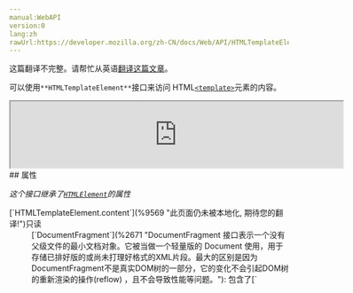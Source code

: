 ```yaml
---
manual:WebAPI
version:0
lang:zh
rawUrl:https://developer.mozilla.org/zh-CN/docs/Web/API/HTMLTemplateElement
---
```




这篇翻译不完整。请帮忙从英语[翻译这篇文章](%13478 "")。






可以使用`**HTMLTemplateElement**`接口来访问 HTML[`<template>`](%9567 "HTML <template> 元素 是一种用于保存客户端内容的机制，该内容在页面加载时不被渲染，但可以在运行时使用JavaScript进行实例化。")元素的内容。

<iframe src='https://mdn.mozillademos.org/zh-CN/docs/Web/API/HTMLTemplateElement$samples/inheritance_diagram?revision=1379757' width='600' height='120'></iframe>
## 属性<a name="属性"></a>


<em>这个接口继承了[`HTMLElement`](%2749 "HTMLElement 接口表示所有的 HTML 元素。一些HTML元素直接实现了HTMLElement接口，其它的间接实现HTMLElement接口.")的属性</em>

<dl><dt>[`HTMLTemplateElement.content`](%9569 "此页面仍未被本地化, 期待您的翻译!")只读</dt><dd>[`DocumentFragment`](%2671 "DocumentFragment 接口表示一个没有父级文件的最小文档对象。它被当做一个轻量版的 Document 使用，用于存储已排好版的或尚未打理好格式的XML片段。最大的区别是因为DocumentFragment不是真实DOM树的一部分，它的变化不会引起DOM树的重新渲染的操作(reflow) ，且不会导致性能等问题。"): 包含了[`<template>`](%9567 "HTML <template> 元素 是一种用于保存客户端内容的机制，该内容在页面加载时不被渲染，但可以在运行时使用JavaScript进行实例化。")元素的模板内容。</dd></dl>
## Methods<a name="Methods"></a>


<em>这个接口继承了[`HTMLElement`](%2749 "HTMLElement 接口表示所有的 HTML 元素。一些HTML元素直接实现了HTMLElement接口，其它的间接实现HTMLElement接口.")的方法。</em>


## 标准<a name="标准"></a>
标准 | 状态 | 备注 
[HTML Living Standard<br></br><small>HTMLTemplateElement interface</small>](%13479 "") | Living Standard |  
[HTML5<br></br><small>HTMLTemplateElement interface</small>](%13480 "") | Recommendation | Initial definition 


## 浏览器兼容性<a name="浏览器兼容性"></a>
[新的兼容性表格正在测试中<i></i>](%3360 "")
<abbr>Desktop<i></i></abbr> | <abbr>Mobile<i></i></abbr> 
<abbr>Chrome<i></i></abbr> | <abbr>Edge<i></i></abbr> | <abbr>Firefox<i></i></abbr> | <abbr>Internet Explorer<i></i></abbr> | <abbr>Opera<i></i></abbr> | <abbr>Safari<i></i></abbr> | <abbr>Android webview<i></i></abbr> | <abbr>Chrome for Android<i></i></abbr> | <abbr>Edge Mobile<i></i></abbr> | <abbr>Firefox for Android<i></i></abbr> | <abbr>Opera for Android<i></i></abbr> | <abbr>iOS Safari<i></i></abbr> | <abbr>Samsung Internet<i></i></abbr> 
 ---  |  ---  |  ---  |  ---  |  ---  |  ---  |  ---  |  ---  |  ---  |  ---  |  ---  |  ---  |  ---  |  ---  | 
Basic support | <abbr>Full support</abbr>26 | <abbr>Full support</abbr>13 | <abbr>Full support</abbr>22 | <abbr>No support</abbr>No | <abbr>Full support</abbr>15 | <abbr>Full support</abbr>8 | <abbr>Full support</abbr>26 | <abbr>Full support</abbr>26 | <abbr>Full support</abbr>Yes | <abbr>Full support</abbr>22 | <abbr>?</abbr> | <abbr>Full support</abbr>8 | <abbr>Full support</abbr>Yes 
[`content`](%13481 "") | <abbr>Full support</abbr>26 | <abbr>Full support</abbr>13 | <abbr>Full support</abbr>22 | <abbr>No support</abbr>No | <abbr>Full support</abbr>15 | <abbr>Full support</abbr>8 | <abbr>Full support</abbr>26 | <abbr>Full support</abbr>26 | <abbr>Full support</abbr>Yes | <abbr>Full support</abbr>22 | <abbr>?</abbr> | <abbr>Full support</abbr>8 | <abbr>Full support</abbr>Yes 


### Legend<a name="Legend"></a>
<dl><dt><abbr>Full support</abbr></dt><dd>Full support</dd><dt><abbr>No support</abbr></dt><dd>No support</dd><dt><abbr>Compatibility unknown</abbr></dt><dd>Compatibility unknown</dd></dl>



## 文档标签和贡献者
**此页面的贡献者：**[zhang-quan-yi](%13482 "")
**最后编辑者:**[zhang-quan-yi](%13482 ""),<time>May 7, 2018, 5:37:16 PM</time>


